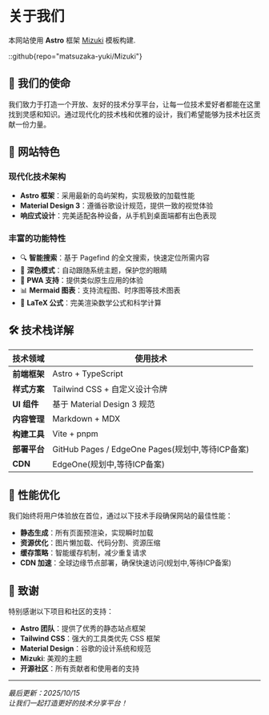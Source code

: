 # 关于我们

本网站使用 **Astro** 框架 [Mizuki](https://github.com/matsuzaka-yuki/mizuki) 模板构建.

::github{repo="matsuzaka-yuki/Mizuki"}

## 🎯 我们的使命

我们致力于打造一个开放、友好的技术分享平台，让每一位技术爱好者都能在这里找到灵感和知识。通过现代化的技术栈和优雅的设计，我们希望能够为技术社区贡献一份力量。

## 🌟 网站特色

### 现代化技术架构
- **Astro 框架**：采用最新的岛屿架构，实现极致的加载性能
- **Material Design 3**：遵循谷歌设计规范，提供一致的视觉体验
- **响应式设计**：完美适配各种设备，从手机到桌面端都有出色表现

### 丰富的功能特性
- 🔍 **智能搜索**：基于 Pagefind 的全文搜索，快速定位所需内容
- 🌙 **深色模式**：自动跟随系统主题，保护您的眼睛
- 📱 **PWA 支持**：提供类似原生应用的体验
- 📊 **Mermaid 图表**：支持流程图、时序图等技术图表
- 📐 **LaTeX 公式**：完美渲染数学公式和科学计算

## 🛠️ 技术栈详解

| 技术领域      | 使用技术                                       |
|-----------|--------------------------------------------|
| **前端框架**  | Astro + TypeScript                         |
| **样式方案**  | Tailwind CSS + 自定义设计令牌                     |
| **UI 组件** | 基于 Material Design 3 规范                    |
| **内容管理**  | Markdown + MDX                             |
| **构建工具**  | Vite + pnpm                                |
| **部署平台**  | GitHub Pages / EdgeOne Pages(规划中,等待ICP备案)  |
| **CDN**   | EdgeOne(规划中,等待ICP备案)                       |


## 🚀 性能优化

我们始终将用户体验放在首位，通过以下技术手段确保网站的最佳性能：

- **静态生成**：所有页面预渲染，实现瞬时加载
- **资源优化**：图片懒加载、代码分割、资源压缩
- **缓存策略**：智能缓存机制，减少重复请求
- **CDN 加速**：全球边缘节点部署，确保快速访问(规划中,等待ICP备案)



## 🙏 致谢

特别感谢以下项目和社区的支持：

- **Astro 团队**：提供了优秀的静态站点框架
- **Tailwind CSS**：强大的工具类优先 CSS 框架
- **Material Design**：谷歌的设计系统和规范
- **Mizuki**: 美观的主题
- **开源社区**：所有贡献者和使用者的支持

---

*最后更新：2025/10/15*  
*让我们一起打造更好的技术分享平台！*